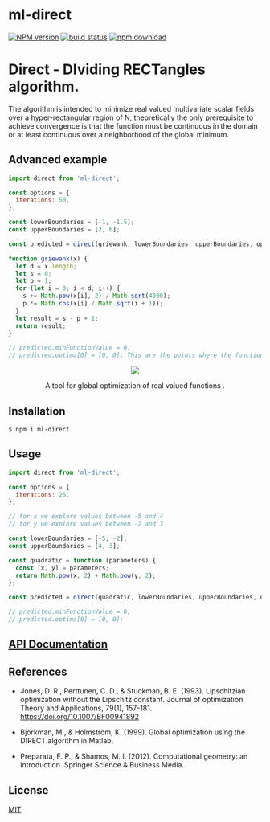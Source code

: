# ml-direct

[![NPM version][npm-image]][npm-url]
[![build status][ci-image]][ci-url]
[![npm download][download-image]][download-url]

# Direct - DIviding RECTangles algorithm.

The algorithm is intended to minimize real valued multivariate scalar fields over a hyper-rectangular region of N, theoretically the only prerequisite to achieve convergence is that the function must be continuous in the domain or at least continuous over a neighborhood of the global minimum.

## Advanced example

```js
import direct from 'ml-direct';

const options = {
  iterations: 50,
};

const lowerBoundaries = [-1, -1.5];
const upperBoundaries = [2, 6];

const predicted = direct(griewank, lowerBoundaries, upperBoundaries, options);

function griewank(x) {
  let d = x.length;
  let s = 0;
  let p = 1;
  for (let i = 0; i < d; i++) {
    s += Math.pow(x[i], 2) / Math.sqrt(4000);
    p *= Math.cos(x[i] / Math.sqrt(i + 1));
  }
  let result = s - p + 1;
  return result;
}

// predicted.minFunctionValue = 0;
// predicted.optima[0] = [0, 0]; This are the points where the function has minimum value
```

<p align="center">
  <img src="image/griewandContourplotDirect.png">
</p>

<p align="center">
  A tool for global optimization of real valued functions .
</p>

## Installation

`$ npm i ml-direct`

## Usage

```js
import direct from 'ml-direct';

const options = {
  iterations: 25,
};

// for x we explore values between -5 and 4
// for y we explore values between -2 and 3

const lowerBoundaries = [-5, -2];
const upperBoundaries = [4, 3];

const quadratic = function (parameters) {
  const [x, y] = parameters;
  return Math.pow(x, 2) + Math.pow(y, 2);
};

const predicted = direct(quadratic, lowerBoundaries, upperBoundaries, options);

// predicted.minFunctionValue = 0;
// predicted.optima[0] = [0, 0];
```

## [API Documentation](https://mljs.github.io/direct/)

## References

- Jones, D. R., Perttunen, C. D., & Stuckman, B. E. (1993). Lipschitzian optimization without the Lipschitz constant. Journal of optimization Theory and Applications, 79(1), 157-181. https://doi.org/10.1007/BF00941892

- Björkman, M., & Holmström, K. (1999). Global optimization using the DIRECT algorithm in Matlab.

- Preparata, F. P., & Shamos, M. I. (2012). Computational geometry: an introduction. Springer Science & Business Media.

## License

[MIT](./LICENSE)

[npm-image]: https://img.shields.io/npm/v/ml-direct.svg
[npm-url]: https://www.npmjs.com/package/ml-direct
[ci-image]: https://github.com/mljs/direct/workflows/Node.js%20CI/badge.svg?branch=main
[ci-url]: https://github.com/mljs/direct/actions?query=workflow%3A%22Node.js+CI%22
[download-image]: https://img.shields.io/npm/dm/ml-direct.svg
[download-url]: https://www.npmjs.com/package/ml-direct
